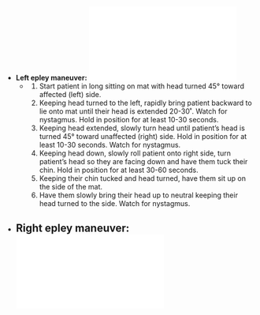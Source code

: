 - **Left epley maneuver:** ![Epley Maneuver Left Flow Diagram.pdf](../assets/Epley_Maneuver_Left_Flow_Diagram_1639693855006_0.pdf)
	- 1. Start patient in long sitting on mat with head turned 45° toward affected (left) side.
	  2. Keeping head turned to the left, rapidly bring patient backward to lie onto mat until their head is extended 20-30˚. Watch for nystagmus. Hold in position for at least 10-30 seconds.
	  3. Keeping head extended, slowly turn head until patient’s head is turned 45° toward unaffected (right) side. Hold in position for at least 10-30 seconds. Watch for nystagmus.
	  4. Keeping head down, slowly roll patient onto right side, turn patient’s head so they are facing down and have them tuck their chin. Hold in position for at least 30-60 seconds.
	  5. Keeping their chin tucked and head turned, have them sit up on the side of the mat.
	  6. Have them slowly bring their head up to neutral keeping their head turned to the side. Watch for nystagmus.
- **Right epley maneuver:**![Epley Maneuver Right Flow Diagram.pdf](../assets/Epley_Maneuver_Right_Flow_Diagram_1639693865372_0.pdf)
	-